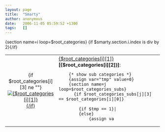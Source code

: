 ```yaml
---
layout: page
title:  "Smarty"
author: anonymous
date:   2006-11-05 05:59:52 +1300
tags:   []
---
```


<table width=100% border=0 cellpadding=5>
{section name=i loop=$root_categories}
{if $smarty.section.i.index is div by 2}<tr>{/if}
<td width=1% align=center>
	{if $root_categories[i][3] ne ""}<a href="index.php?categoryID={$root_categories[i][0]}"><img border=0 src="products_pictures/{$root_categories[i][3]}" alt="{$root_categories[i][1]}">{/if}
</td>
<td>
		<a href="index.php?categoryID={$root_categories[i][0]}" class=cat>{$root_categories[i][1]}</a> <b>[{$root_categories[i][2]}]</b>:<br>

		{* show sub categories *}
		{assign var="tmp" value=0}
		{section name=j loop=$root_categories_subs}
		  {if $root_categories_subs[j][3] == $root_categories[i][0]}
		    
			{if $tmp == 1}|
			{else}
				{assign va
